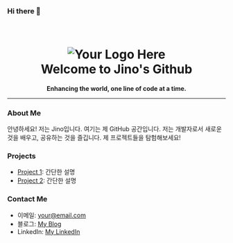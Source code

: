 ### Hi there 👋

<!--
**Jino0403/Jino0403** is a ✨ _special_ ✨ repository because its `README.md` (this file) appears on your GitHub profile.

Here are some ideas to get you started:

- 🔭 I’m currently working on ...
- 🌱 I’m currently learning ...
- 👯 I’m looking to collaborate on ...
- 🤔 I’m looking for help with ...
- 💬 Ask me about ...
- 📫 How to reach me: ...
- 😄 Pronouns: ...
- ⚡ Fun fact: ...
-->
<h1 align="center">
  <br>
  <img src="https://placehold.it/200" alt="Your Logo Here">
  <br>
  Welcome to Jino's Github
  <br>
</h1>

<p align="center">
  <b>Enhancing the world, one line of code at a time.</b>
</p>

---

### About Me

안녕하세요! 저는 Jino입니다. 여기는 제 GitHub 공간입니다. 저는 개발자로서 새로운 것을 배우고, 공유하는 것을 즐깁니다. 제 프로젝트들을 탐험해보세요!

### Projects

- [Project 1](link-to-project1): 간단한 설명
- [Project 2](link-to-project2): 간단한 설명

### Contact Me

- 이메일: your@email.com
- 블로그: [My Blog](link-to-blog)
- LinkedIn: [My LinkedIn](link-to-linkedin)
